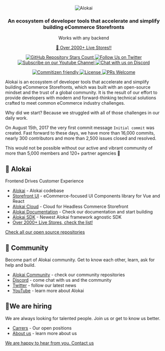 <br />
<p align="center">
  <img src="https://github.com/vuestorefront/.github/assets/45824492/d3d5989f-0b48-4883-9bcc-ffad8901f783?raw=true" alt="Alokai" />
</p>

<h3 align="center">
  An ecosystem of developer tools that accelerate and simplify building eCommerce Storefronts
</h3>
<p align="center">
    Works with any backend
</p>
<p align="center">
<a href="https://www.vuestorefront.io/live-projects/?utm_source=github.com&utm_medium=referral&utm_campaign=readme">🚀 Over 2000+ Live Stores!!</a>

</p>



<p align="center">
  <a href="https://github.com/vuestorefront/vue-storefront">
    <img alt="GitHub Repository Stars Count" src="https://img.shields.io/github/stars/vuestorefront/vue-storefront?style=social" />
  </a>
    <a href="https://twitter.com/vsfdevelopers">
        <img alt="Follow Us on Twitter" src="https://img.shields.io/twitter/follow/vsfdevelopers?style=social" />
    </a>
    <a href="https://www.youtube.com/c/VueStorefront">
        <img alt="Subscribe on our Youtube Channel" src="https://img.shields.io/youtube/channel/subscribers/UCkm1F3Cglty3CE1QwKQUhhg?style=social" />
    </a>
    <a href="https://discord.vuestorefront.io/">
        <img alt="Chat with us on Discord" src="https://img.shields.io/discord/770285988244750366?label=join%20discord&logo=Discord&logoColor=white" />
    </a>
</p>
<p align="center">
    <a href="http://commitizen.github.io/cz-cli/">
        <img alt="Commitizen friendly" src="https://img.shields.io/badge/commitizen-friendly-brightgreen.svg" />
    </a>
    <a href="https://github.com/vuestorefront/vue-storefront">
        <img alt="License" src="https://img.shields.io/github/license/vuestorefront/vue-storefront" />
    </a>
    <a href="https://github.com/vuestorefront/vue-storefront/pulls">
        <img alt="PRs Welcome" src="https://img.shields.io/badge/PRs-welcome-brightgreen.svg" />
    </a>
</p>

Alokai is an ecosystem of developer tools that accelerate and simplify building eCommerce Storefronts, which was built with an open-source mindset and the trust of a global community. It is the result of our effort to provide developers with modern and forward-thinking technical solutions crafted to meet common eCommerce industry challenges. 

Why did we start? Because we struggled with all of those challenges in our daily work.

On August 15th, 2017 the very first commit message `Initial commit` was created. Fast forward to these days, we have more than 16,000 commits, nearly 300 contributors and more than 2,500 issues closed and resolved. 

This would not be possible without our active and vibrant community of more than 5,000 members and 120+ partner agencies 🤗

## 🏡 Alokai 
Frontend Drives Customer Experience

- [Alokai](https://github.com/vuestorefront/vue-storefront) - Alokai codebase
- [Storefront UI](https://docs.storefrontui.io/v2/) - eCommerce-focused UI Components library for Vue and React
- [Alokai Cloud](https://vuestorefront.io/cloud) - Cloud for Headless Commerce Storefront
- [Alokai Documentation](https://docs.vuestorefront.io/v2/) - Check our documentation and start building
- [Alokai SDK](https://docs.vuestorefront.io/sdk) - Newest Alokai framework agnostic SDK
- [Over 2000+ Live Stores, check the list!](https://www.vuestorefront.io/live-projects/?utm_source=github.com&utm_medium=referral&utm_campaign=readme)

[Check all our open source repositories](https://github.com/orgs/vuestorefront/repositories)

## 🫶 Community
Become part of Alokai community. Get to know each other, learn, ask for help and build.

- [Alokai Community](https://github.com/orgs/vuestorefront-community/repositories) - check our community repositories
- [Discord](https://discord.vuestorefront.io/) - come chat with us and the community
- [Twitter](https://twitter.com/VSFdevelopers) - follow our latest news
- [YouTube](https://www.youtube.com/c/VueStorefront) - learn more about Alokai

## 🏅We are hiring
We are always looking for talented people. Join us or get to know us better.

- [Carrers](https://vuestorefront.io/career/roles) - Our open positions
- [About us](https://vuestorefront.io/about-us) - learn more about us

[We are happy to hear from you. Contact us](mailto:hello@vuestorefront.io)
